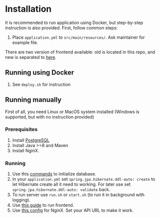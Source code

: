 # Installation
It is recommended to run application using Docker, but step-by-step instruction is also provided.
First, follow common steps:
1. Place `application.yml` to `src/main/resources/`. Ask maintainer for example file.

There are two version of frontend available: old is located in this repo, and new is separated to [here](https://github.com/YevheniiStepaniuk/ft-web-client).
## Running using Docker
1. See `deploy.sh` for instruction

## Running manually
First of all, you need Linux or MacOS system installed (Windows is supported, but with no instruction provided)

### Prerequisites
1. Install [PostgreSQL](https://www.digitalocean.com/community/tutorials/how-to-install-and-use-postgresql-on-ubuntu-18-04)
2. Install Java >=8 and Maven
3. Install NginX.

### Running
1. Use this [commands](db/init.sql.noexec) to initialize database.
2. In your `application.yml` set `spring.jpa.hibernate.ddl-auto: create` to let Hibernate create all it need to working. For later use set `spring.jpa.hibernate.ddl-auto: validate` back.
3. To run server use `run.sh` or `start.sh` (to run it in background with logging).
4. Use [this guide](webclient/) to run frontend.
5. Use [this config](https://github.com/Romm17/FriendTreasuryAPI/blob/master/webclient/nginx-webserver.config) for NginX. Set your API URL to make it work.
